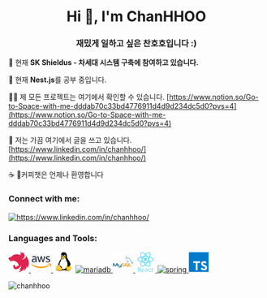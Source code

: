 <h1 align="center">Hi 👋, I'm ChanHHOO</h1>
<h3 align="center">재밌게 일하고 싶은 찬호호입니다 :)</h3>


🔭 현재 **SK Shieldus - 차세대 시스템 구축에 참여하고 있습니다.**

🌱 현재 **Nest.js**를 공부 중입니다.

👨‍💻 제 모든 프로젝트는 여기에서 확인할 수 있습니다. [https://www.notion.so/Go-to-Space-with-me-dddab70c33bd4776911d4d9d234dc5d0?pvs=4](https://www.notion.so/Go-to-Space-with-me-dddab70c33bd4776911d4d9d234dc5d0?pvs=4)

📝 저는 가끔 여기에서 글을 쓰고 있습니다. [https://www.linkedin.com/in/chanhhoo/](https://www.linkedin.com/in/chanhhoo/)

☕️ 커피챗은 언제나 환영합니다 

<h3 align="left">Connect with me:</h3>
<p align="left">
<a href="https://linkedin.com/in/https://www.linkedin.com/in/chanhhoo/" target="blank"><img align="center" src="https://raw.githubusercontent.com/rahuldkjain/github-profile-readme-generator/master/src/images/icons/Social/linked-in-alt.svg" alt="https://www.linkedin.com/in/chanhhoo/" height="30" width="40" /></a>
</p>

<h3 align="left">Languages and Tools:</h3>
<p align="left"> <a href="https://nestjs.com/" target="_blank" rel="noreferrer"> <img src="https://raw.githubusercontent.com/devicons/devicon/master/icons/nestjs/nestjs-plain.svg" alt="nestjs" width="40" height="40"/> </a><a href="https://aws.amazon.com" target="_blank" rel="noreferrer"> <img src="https://raw.githubusercontent.com/devicons/devicon/master/icons/amazonwebservices/amazonwebservices-original-wordmark.svg" alt="aws" width="40" height="40"/> </a> <img src="https://raw.githubusercontent.com/devicons/devicon/master/icons/linux/linux-original.svg" alt="linux" width="40" height="40"/> </a> <a href="https://mariadb.org/" target="_blank" rel="noreferrer"> <img src="https://www.vectorlogo.zone/logos/mariadb/mariadb-icon.svg" alt="mariadb" width="40" height="40"/> </a> <a href="https://www.mysql.com/" target="_blank" rel="noreferrer"> <img src="https://raw.githubusercontent.com/devicons/devicon/master/icons/mysql/mysql-original-wordmark.svg" alt="mysql" width="40" height="40"/> </a> <a href="https://nestjs.com/" target="_blank" rel="noreferrer">  </a> <a href="https://reactjs.org/" target="_blank" rel="noreferrer"> <img src="https://raw.githubusercontent.com/devicons/devicon/master/icons/react/react-original-wordmark.svg" alt="react" width="40" height="40"/> </a>  </a> <a href="https://spring.io/" target="_blank" rel="noreferrer"> <img src="https://www.vectorlogo.zone/logos/springio/springio-icon.svg" alt="spring" width="40" height="40"/> </a> <a href="https://www.typescriptlang.org/" target="_blank" rel="noreferrer"> <img src="https://raw.githubusercontent.com/devicons/devicon/master/icons/typescript/typescript-original.svg" alt="typescript" width="40" height="40"/> </a> </p>


<p><img align="center" src="https://github-readme-streak-stats.herokuapp.com/?user=chanhhoo&" alt="chanhhoo" /></p>
